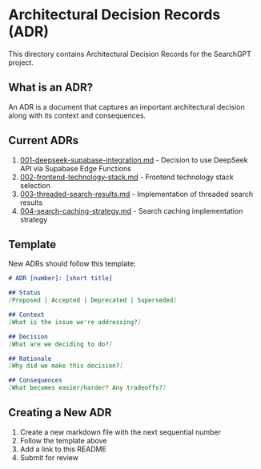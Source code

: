 # Architectural Decision Records (ADR)

This directory contains Architectural Decision Records for the SearchGPT project.

## What is an ADR?
An ADR is a document that captures an important architectural decision along with its context and consequences.

## Current ADRs

1. [001-deepseek-supabase-integration.md](001-deepseek-supabase-integration.md) - Decision to use DeepSeek API via Supabase Edge Functions
2. [002-frontend-technology-stack.md](002-frontend-technology-stack.md) - Frontend technology stack selection
3. [003-threaded-search-results.md](003-threaded-search-results.md) - Implementation of threaded search results
4. [004-search-caching-strategy.md](004-search-caching-strategy.md) - Search caching implementation strategy

## Template
New ADRs should follow this template:

```markdown
# ADR [number]: [short title]

## Status
[Proposed | Accepted | Deprecated | Superseded]

## Context
[What is the issue we're addressing?]

## Decision
[What are we deciding to do?]

## Rationale
[Why did we make this decision?]

## Consequences
[What becomes easier/harder? Any tradeoffs?]
```

## Creating a New ADR
1. Create a new markdown file with the next sequential number
2. Follow the template above
3. Add a link to this README
4. Submit for review

